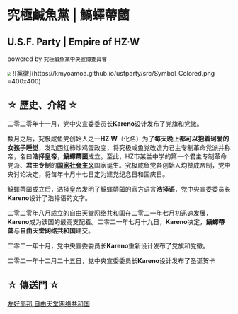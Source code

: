 # 究極鹹魚黨 | 鰝蠌蔕蔮
## U.S.F. Party | Empire of HZ·W
powered by ```究極鹹魚黨中央宣傳委員會```

<img src="https://kmyoamoa.github.io/usfparty/src/Symbol_Colored.png" style="zoom:50%" />
![黨徽](https://kmyoamoa.github.io/usfparty/src/Symbol_Colored.png =400x400)

## ☆ 歷史、介紹 ☆

二零二零年十一月，党中央宣委委员长**Kareno**设计发布了党旗和党徽。

数月之后，究极咸鱼党创始人之一**HZ·W**（化名）为了**每天晚上都可以抱着珂爱的女孩子睡觉**，发动西红柿炒鸡蛋政变，将究极咸鱼党改造为君主专制革命党派并称帝，名曰**浩择皇帝**，**鰝蠌蔕蔮**成立。至此，HZ市某兰中学的第一个君主专制革命党派、**君主专制**的[**国家社会主义**](https://baike.baidu.com/item/%E5%9B%BD%E5%AE%B6%E7%A4%BE%E4%BC%9A%E4%B8%BB%E4%B9%89)国家诞生。究极咸鱼党各创始人均赞成帝制，党中央讨论决定，将每年十月十七日定为建党纪念日和国庆日。

鰝蠌蔕蔮成立后，浩择皇帝发明了鰝蠌蔕蔮的官方语言**浩择语**，党中央宣委委员长**Kareno**设计了浩择语的文字。

二零二零年八月成立的自由天堂网络共和国在二零二一年七月初迅速发展，**Kareno**成为该国的最高支配着。二零二一年七月十九日，**Kareno**决定，**鰝蠌蔕蔮**与**自由天堂网络共和国**建交。

二零二一年十月，党中央宣委委员长**Kareno**重新设计发布了党旗和党徽。

二零二一年十二月二十五日，党中央宣委委员长**Kareno**设计发布了圣诞贺卡

## ☆ 傳送門 ☆
[友好邻邦 自由天堂网络共和国](https://kmyoamoa.github.io/NRFP)
